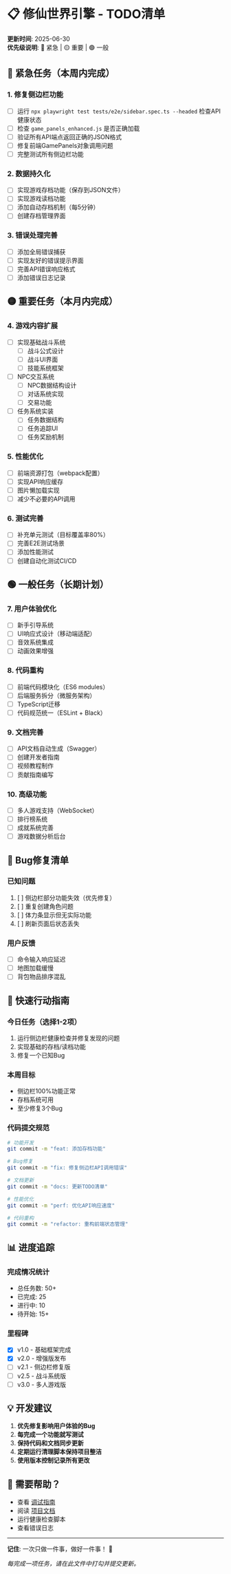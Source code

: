 # 📋 修仙世界引擎 - TODO清单

**更新时间**: 2025-06-30  
**优先级说明**: 🔴 紧急 | 🟡 重要 | 🟢 一般

## 🔴 紧急任务（本周内完成）

### 1. 修复侧边栏功能
- [ ] 运行 `npx playwright test tests/e2e/sidebar.spec.ts --headed` 检查API健康状态
- [ ] 检查 `game_panels_enhanced.js` 是否正确加载
- [ ] 验证所有API端点返回正确的JSON格式
- [ ] 修复前端GamePanels对象调用问题
- [ ] 完整测试所有侧边栏功能

### 2. 数据持久化
- [ ] 实现游戏存档功能（保存到JSON文件）
- [ ] 实现游戏读档功能
- [ ] 添加自动存档机制（每5分钟）
- [ ] 创建存档管理界面

### 3. 错误处理完善
- [ ] 添加全局错误捕获
- [ ] 实现友好的错误提示界面
- [ ] 完善API错误响应格式
- [ ] 添加错误日志记录

## 🟡 重要任务（本月内完成）

### 4. 游戏内容扩展
- [ ] 实现基础战斗系统
  - [ ] 战斗公式设计
  - [ ] 战斗UI界面
  - [ ] 技能系统框架
- [ ] NPC交互系统
  - [ ] NPC数据结构设计
  - [ ] 对话系统实现
  - [ ] 交易功能
- [ ] 任务系统实装
  - [ ] 任务数据结构
  - [ ] 任务追踪UI
  - [ ] 任务奖励机制

### 5. 性能优化
- [ ] 前端资源打包（webpack配置）
- [ ] 实现API响应缓存
- [ ] 图片懒加载实现
- [ ] 减少不必要的API调用

### 6. 测试完善
- [ ] 补充单元测试（目标覆盖率80%）
- [ ] 完善E2E测试场景
- [ ] 添加性能测试
- [ ] 创建自动化测试CI/CD

## 🟢 一般任务（长期计划）

### 7. 用户体验优化
- [ ] 新手引导系统
- [ ] UI响应式设计（移动端适配）
- [ ] 音效系统集成
- [ ] 动画效果增强

### 8. 代码重构
- [ ] 前端代码模块化（ES6 modules）
- [ ] 后端服务拆分（微服务架构）
- [ ] TypeScript迁移
- [ ] 代码规范统一（ESLint + Black）

### 9. 文档完善
- [ ] API文档自动生成（Swagger）
- [ ] 创建开发者指南
- [ ] 视频教程制作
- [ ] 贡献指南编写

### 10. 高级功能
- [ ] 多人游戏支持（WebSocket）
- [ ] 排行榜系统
- [ ] 成就系统完善
- [ ] 游戏数据分析后台

## 🐛 Bug修复清单

### 已知问题
1. [ ] 侧边栏部分功能失效（优先修复）
2. [ ] 重复创建角色问题
3. [ ] 体力条显示但无实际功能
4. [ ] 刷新页面后状态丢失

### 用户反馈
- [ ] 命令输入响应延迟
- [ ] 地图加载缓慢
- [ ] 背包物品排序混乱

## 🚀 快速行动指南

### 今日任务（选择1-2项）
1. 运行侧边栏健康检查并修复发现的问题
2. 实现基础的存档/读档功能
3. 修复一个已知Bug

### 本周目标
- 侧边栏100%功能正常
- 存档系统可用
- 至少修复3个Bug

### 代码提交规范
```bash
# 功能开发
git commit -m "feat: 添加存档功能"

# Bug修复
git commit -m "fix: 修复侧边栏API调用错误"

# 文档更新
git commit -m "docs: 更新TODO清单"

# 性能优化
git commit -m "perf: 优化API响应速度"

# 代码重构
git commit -m "refactor: 重构前端状态管理"
```

## 📊 进度追踪

### 完成情况统计
- 总任务数: 50+
- 已完成: 25
- 进行中: 10
- 待开始: 15+

### 里程碑
- [x] v1.0 - 基础框架完成
- [x] v2.0 - 增强版发布
- [ ] v2.1 - 侧边栏修复版
- [ ] v2.5 - 战斗系统版
- [ ] v3.0 - 多人游戏版

## 💡 开发建议

1. **优先修复影响用户体验的Bug**
2. **每完成一个功能就写测试**
3. **保持代码和文档同步更新**
4. **定期运行清理脚本保持项目整洁**
5. **使用版本控制记录所有更改**

## 🤝 需要帮助？

- 查看 [调试指南](./development/SIDEBAR_DEBUG_GUIDE.md)
- 阅读 [项目文档](./docs/INDEX.md)
- 运行健康检查脚本
- 查看错误日志

---

**记住**: 一次只做一件事，做好一件事！ 🎯

*每完成一项任务，请在此文件中打勾并提交更新。*
